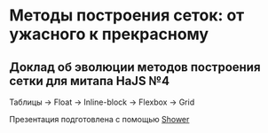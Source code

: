 # Методы построения сеток: от ужасного к прекрасному
## Доклад об эволюции методов построения сетки для митапа HaJS №4

Таблицы -> Float -> Inline-block -> Flexbox -> Grid


Презентация подготовлена с помощью [Shower](https://github.com/shower/shower)
